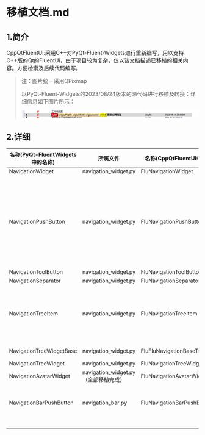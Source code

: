 # 移植文档.md

## 1.简介

CppQtFluentUi:采用C++对PyQt-Fluent-Widgets进行重新编写，用以支持C++版的Qt的FluentUi，由于项目较为复杂，仅以该文档描述已移植的相关内容。方便检索及后续代码编写。

>注：图片统一采用QPixmap
>
>以PyQt-Fluent-Widgets的2023/08/24版本的源代码进行移植及转换：详细信息如下图片所示：
>
>![image-20231013053430236](./imgs/image-20231013053430236.png)

## 2.详细

| 名称(PyQt-FluentWidgets中的名称) | 所属文件                             | 名称(CppQtFluentUi中的名称)    | 移植程度 | 备注                                                         |
| -------------------------------- | ------------------------------------ | ------------------------------ | -------- | ------------------------------------------------------------ |
| NavigationWidget                 | navigation_widget.py                 | FluNavigationWidget            | 99%      |                                                              |
| NavigationPushButton             | navigation_widget.py                 | FluNavigationPushButton        | 95%      | theme  color相关内容需要补充。该类主要绘制了鼠标悬浮或者按下时候窗口的背景显示及指示器（指示器为最左边的一个小竖线） |
| NavigationToolButton             | navigation_widget.py                 | FluNavigationToolButton        | 100%     |                                                              |
| NavigationSeparator              | navigation_widget.py                 | FluNavigationSeparator         | 100%     |                                                              |
| NavigationTreeItem               | navigation_widget.py                 | FluNavigationTreeItem          | 98%      | 渲染箭头时候有偏差主要为大小: QRectF(-5, -5, 9.6, 9.6) -> QRect(-5, -5, 9, 9) |
| NavigationTreeWidgetBase         | navigation_widget.py                 | FluFluNavigationBaseTreeWidget | 99%      | 全部函数为虚函数                                             |
| NavigationTreeWidget             | navigation_widget.py                 | FluNavigationTreeWidget        | 99%      |                                                              |
| NavigationAvatarWidget           | navigation_widget.py（全部移植完成） | FluNavigationAvatarWidget      | 99%      |                                                              |
| NavigationBarPushButton          | navigation_bar.py                    | FluNavigationBarPushButton     | 95%      | themeColor需要处理。主要为painterEvent函数。                 |
|                                  |                                      |                                |          |                                                              |
|                                  |                                      |                                |          |                                                              |
|                                  |                                      |                                |          |                                                              |
